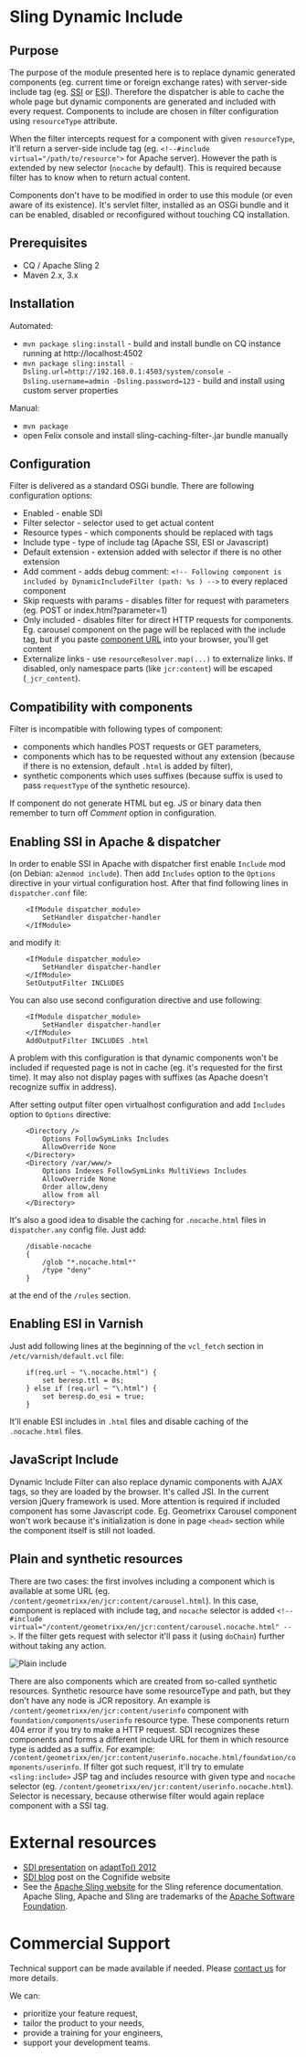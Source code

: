 # Sling Dynamic Include

## Purpose

The purpose of the module presented here is to replace dynamic generated components (eg. current time or foreign exchange rates) with server-side include tag (eg. [SSI](http://httpd.apache.org/docs/current/howto/ssi.html) or [ESI](http://www.w3.org/TR/esi-lang)). Therefore the dispatcher is able to cache the whole page but dynamic components are generated and included with every request. Components to include are chosen in filter configuration using `resourceType` attribute.

When the filter intercepts request for a component with given `resourceType`, it'll return a server-side include tag (eg. `<!--#include virtual="/path/to/resource">` for Apache server). However the path is extended by new selector (`nocache` by default). This is required because filter has to know when to return actual content.

Components don't have to be modified in order to use this module (or even aware of its existence). It's servlet filter, installed as an OSGi bundle and it can be enabled, disabled or reconfigured without touching CQ installation.

## Prerequisites

* CQ / Apache Sling 2
* Maven 2.x, 3.x

## Installation

Automated:

* `mvn package sling:install` - build and install bundle on CQ instance running at http://localhost:4502
* `mvn package sling:install -Dsling.url=http://192.168.0.1:4503/system/console -Dsling.username=admin -Dsling.password=123` - build and install using custom server properties

Manual:

* `mvn package`
* open Felix console and install sling-caching-filter-<version>.jar bundle manually

## Configuration

Filter is delivered as a standard OSGi bundle. There are following configuration options:

* Enabled - enable SDI
* Filter selector - selector used to get actual content
* Resource types - which components should be replaced with tags
* Include type - type of include tag (Apache SSI, ESI or Javascript)
* Default extension - extension added with selector if there is no other extension
* Add comment - adds debug comment: `<!-- Following component is included by DynamicIncludeFilter (path: %s ) -->` to every replaced component
* Skip requests with params - disables filter for request with parameters (eg. POST or index.html?parameter=1)
* Only included - disables filter for direct HTTP requests for components. Eg. carousel component on the page will be replaced with the include tag, but if you paste [component URL](http://localhost:5403/content/geometrixx/en/_jcr_content/carousel.html) into your browser, you'll get content
* Externalize links - use `resourceResolver.map(...)` to externalize links. If disabled, only namespace parts (like `jcr:content`) will be escaped (`_jcr_content`).

## Compatibility with components

Filter is incompatible with following types of component:

* components which handles POST requests or GET parameters,
* components which has to be requested without any extension (because if there is no extension, default `.html` is added by filter),
* synthetic components which uses suffixes (because suffix is used to pass `requestType` of the synthetic resource).

If component do not generate HTML but eg. JS or binary data then remember to turn off *Comment* option in configuration.

## Enabling SSI in Apache & dispatcher

In order to enable SSI in Apache with dispatcher first enable `Include` mod (on Debian: `a2enmod include`). Then add `Includes` option to the `Options` directive in your virtual configuration host. After that find following lines in `dispatcher.conf` file:

        <IfModule dispatcher_module>
            SetHandler dispatcher-handler
        </IfModule>

and modify it:

        <IfModule dispatcher_module>
            SetHandler dispatcher-handler
        </IfModule>
        SetOutputFilter INCLUDES

You can also use second configuration directive and use following:

        <IfModule dispatcher_module>
            SetHandler dispatcher-handler
        </IfModule>
        AddOutputFilter INCLUDES .html

A problem with this configuration is that dynamic components won't be included if requested page is not in cache (eg. it's requested for the first time). It may also not display pages with suffixes (as Apache doesn't recognize suffix in address).

After setting output filter open virtualhost configuration and add `Includes` option to `Options` directive:

        <Directory />
            Options FollowSymLinks Includes
            AllowOverride None
        </Directory>
        <Directory /var/www/>
            Options Indexes FollowSymLinks MultiViews Includes
            AllowOverride None
            Order allow,deny
            allow from all
        </Directory>

It's also a good idea to disable the caching for `.nocache.html` files in `dispatcher.any` config file. Just add:

        /disable-nocache
        {
            /glob "*.nocache.html*"
            /type "deny"
        }

at the end of the `/rules` section.

## Enabling ESI in Varnish

Just add following lines at the beginning of the `vcl_fetch` section in `/etc/varnish/default.vcl` file:

        if(req.url ~ "\.nocache.html") {
            set beresp.ttl = 0s;
        } else if (req.url ~ "\.html") {
            set beresp.do_esi = true;
        }

It'll enable ESI includes in `.html` files and disable caching of the `.nocache.html` files.

## JavaScript Include

Dynamic Include Filter can also replace dynamic components with AJAX tags, so they are loaded by the browser. It's called JSI. In the current version jQuery framework is used. More attention is required if included component has some Javascript code. Eg. Geometrixx Carousel component won't work because it's initialization is done in page `<head>` section while the component itself is still not loaded.

## Plain and synthetic resources

There are two cases: the first involves including a component which is available at some URL (eg. `/content/geometrixx/en/jcr:content/carousel.html`). In this case, component is replaced with include tag, and `nocache` selector is added `<!--#include virtual="/content/geometrixx/en/jcr:content/carousel.nocache.html" -->`. If the filter gets request with selector it'll pass it (using `doChain`) further without taking any action.

![Plain include](https://raw.github.com/Cognifide/Sling-Dynamic-Include/master/src/main/doc/plain-include.png)

There are also components which are created from so-called synthetic resources. Synthetic resource have some resourceType and path, but they don't have any node is JCR repository. An example is `/content/geometrixx/en/jcr:content/userinfo` component with `foundation/components/userinfo` resource type. These components return 404 error if you try to make a HTTP request. SDI recognizes these components and forms a different include URL for them in which resource type is added as a suffix. For example: `/content/geometrixx/en/jcr:content/userinfo.nocache.html/foundation/components/userinfo`. If filter got such request, it'll try to emulate `<sling:include>` JSP tag and includes resource with given type and `nocache` selector (eg. `/content/geometrixx/en/jcr:content/userinfo.nocache.html`). Selector is necessary, because otherwise filter would again replace component with a SSI tag.

# External resources

* [SDI presentation](http://www.pro-vision.de/content/medialib/pro-vision/production/adaptto/2012/adaptto2012-sling-dynamic-include-tomasz-rekaweki-pdf/_jcr_content/renditions/rendition.file/adaptto2012-sling-dynamic-include-tomasz-rekaweki.pdf) on [adaptTo() 2012](http://www.pro-vision.de/de/adaptto/adaptto-2012.html)
* [SDI blog](http://www.cognifide.com/blogs/cq/sling-dynamic-include/) post on the Cognifide website
* See the [Apache Sling website](http://sling.apache.org/) for the Sling reference documentation. Apache Sling, Apache and Sling are trademarks of the [Apache Software Foundation](http://apache.org).

# Commercial Support

Technical support can be made available if needed. Please [contact us](https://www.cognifide.com/get-in-touch/) for more details.

We can:

* prioritize your feature request,
* tailor the product to your needs,
* provide a training for your engineers,
* support your development teams.

